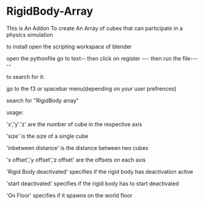# RigidBody-Array
This is An Addon To create An Array of cubes that can participate in a physics simulation


to install open the scripting workspace of blender 

open the pythonfile
go to text-- then click on register --- then run the file-----


to search for it:

go to the f3 or spacebar menu(depending on your user prefrences)

search for "RigidBody array"



usage:

'x','y'.'z' are the number of cube in the respective axis

'size' is the size of a single cube

'inbetween distance' is the distance between two cubes

'x offset','y offset','z offset' are the offsets on each axis

'Rigid Body deactivated' specifies if the rigid body has deactivation active

'start deactivated' specifies if the rigid body has to start deactivated

'On Floor' specifies if it spawns on the world floor


